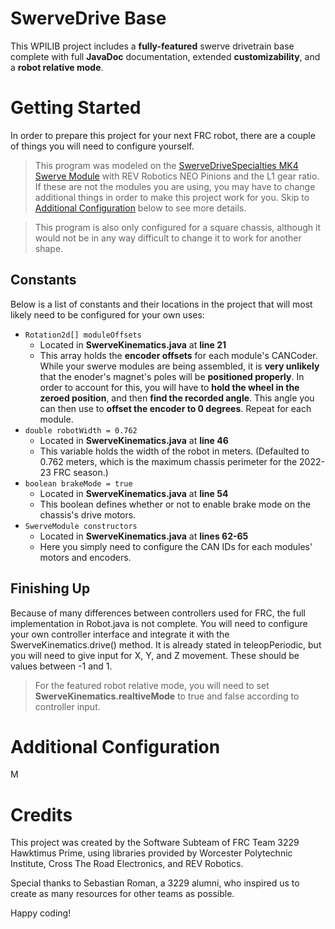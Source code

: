 # SwerveDrive Base
This WPILIB project includes a **fully-featured** swerve drivetrain base complete with full **JavaDoc** documentation, extended **customizability**, and a **robot relative mode**.

# Getting Started
In order to prepare this project for your next FRC robot, there are a couple of things you will need to configure yourself. 
>This program was modeled on the [SwerveDriveSpecialties MK4 Swerve Module](https://www.swervedrivespecialties.com/products/mk4-swerve-module) with REV Robotics NEO Pinions and the L1 gear ratio. If these are not the modules you are using, you may have to change additional things in order to make this project work for you. Skip to [Additional Configuration](#additional-configuration) below to see more details.

>This program is also only configured for a square chassis, although it would not be in any way difficult to change it to work for another shape.

## Constants
Below is a list of constants and their locations in the project that will most likely need to be configured for your own uses:

- `Rotation2d[] moduleOffsets`
	- Located in **SwerveKinematics.java** at **line 21**
	- This array holds the **encoder offsets** for each module's CANCoder. While your swerve modules are being assembled, it is **very unlikely** that the enoder's magnet's poles will be **positioned properly**. In order to account for this, you will have to **hold the wheel in the zeroed position**, and then **find the recorded angle**. This angle you can then use to **offset the encoder to 0 degrees**. Repeat for each module.
- `double robotWidth = 0.762`
	- Located in **SwerveKinematics.java** at **line 46**
	- This variable holds the width of the robot in meters. (Defaulted to 0.762 meters, which is the maximum chassis perimeter for the 2022-23 FRC season.)
- `boolean brakeMode = true`
	- Located in **SwerveKinematics.java** at **line 54**
	- This boolean defines whether or not to enable brake mode on the chassis's drive motors.
- `SwerveModule constructors`
	- Located in **SwerveKinematics.java** at **lines 62-65**
	- Here you simply need to configure the CAN IDs for each modules' motors and encoders.
## Finishing Up
Because of many differences between controllers used for FRC, the full implementation in Robot.java is not complete. You will need to configure your own controller interface and integrate it with the SwerveKinematics.drive() method. It is already stated in teleopPeriodic, but you will need to give input for X, Y, and Z movement. These should be values between -1 and 1.
>For the featured robot relative mode, you will need to set **SwerveKinematics.realtiveMode** to true and false according to  controller input.
# Additional Configuration
M
# Credits
This project was created by the Software Subteam of FRC Team 3229 Hawktimus Prime, using libraries provided by Worcester Polytechnic Institute, Cross The Road Electronics, and REV Robotics.

Special thanks to Sebastian Roman, a 3229 alumni, who inspired us to create as many resources for other teams as possible.

Happy coding!
